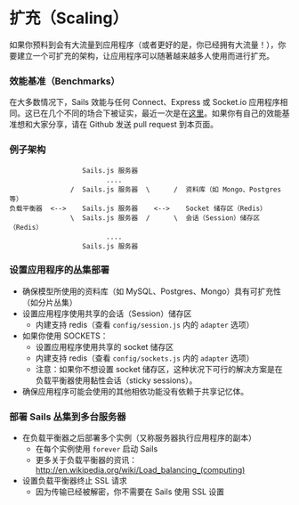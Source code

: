 # 扩充（Scaling）

如果你预料到会有大流量到应用程序（或者更好的是，你已经拥有大流量！），你要建立一个可扩充的架构，让应用程序可以随著越来越多人使用而进行扩充。

### 效能基准（Benchmarks）

在大多数情况下，Sails 效能与任何 Connect、Express 或 Socket.io 应用程序相同。这已在几个不同的场合下被证实，最近一次是在[这里](http://serdardogruyol.com/?p=111)。如果你有自己的效能基准想和大家分享，请在 Github 发送 pull request 到本页面。


### 例子架构

```
　　　　　          Sails.js 服务器
　　　　　                ....                 
　　　　　       /  Sails.js 服务器  \      /  资料库（如 Mongo、Postgres 等）
负载平衡器  <-->    Sails.js 服务器    <-->    Socket 储存区（Redis）
　　　　　       \  Sails.js 服务器  /      \  会话（Session）储存区（Redis）
　　　　　                ....                 
　　　　　          Sails.js 服务器
```


### 设置应用程序的丛集部署

+ 确保模型所使用的资料库（如 MySQL、Postgres、Mongo）具有可扩充性（如分片丛集）
+ 设置应用程序使用共享的会话（Session）储存区
  + 内建支持 redis（查看 `config/session.js` 内的 `adapter` 选项）
+ 如果你使用 SOCKETS：
  + 设置应用程序使用共享的 socket 储存区
  + 内建支持 redis（查看 `config/sockets.js` 内的 `adapter` 选项）
  + 注意：如果你不想设置 socket 储存区，这种状况下可行的解决方案是在负载平衡器使用黏性会话（sticky sessions）。
+ 确保应用程序可能会使用的其他相依功能没有依赖于共享记忆体。

### 部署 Sails 丛集到多台服务器

+ 在负载平衡器之后部署多个实例（又称服务器执行应用程序的副本）
  + 在每个实例使用 `forever` 启动 Sails
  + 更多关于负载平衡器的资讯：http://en.wikipedia.org/wiki/Load_balancing_(computing)
+ 设置负载平衡器终止 SSL 请求
  + 因为传输已经被解密，你不需要在 Sails 使用 SSL 设置


<docmeta name="uniqueID" value="Scaling291270">
<docmeta name="displayName" value="Scaling">

